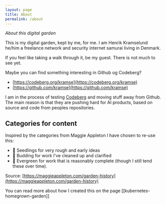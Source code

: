 ```yaml
---
layout: page
title: About
permalink: /about
---
```


*About this digital garden*

This is my digital garden, kept by me, for me. I am Henrik Kramselund he/him a freelance network and security internet samurai living in Denmark.

If you feel like taking a walk through it, be my guest. There is not much to see yet.

Maybe you can find something interesting in Github og Codeberg?

* [https://codeberg.org/kramse](https://codeberg.org/kramse)
* [https://github.com/kramse](https://github.com/kramse)

I am in the process of testing [Codeberg](https://codeberg.org/) and moving stuff away from Github. The main reason is that they are pushing hard for AI products, based on source and code from peoples repositories.

## Categories for content

Inspired by the categories from Maggie Appleton I have chosen to re-use this:

* 🌱 Seedlings for very rough and early ideas
* 🌿 Budding for work I've cleaned up and clarified
* 🌳 Evergreen for work that is reasonably complete (though I still tend these over time).

Source: [https://maggieappleton.com/garden-history](https://maggieappleton.com/garden-history)

You can read more about how I created this on the page [[kubernetes-homegrown-garden]]
